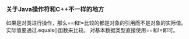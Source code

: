 ### 关于Java操作符和C++不一样的地方
如果是对类进行操作，那么==和!=比较的都是对象的引用而不是对象的实际值。实际值要通过.equals()函数来比较。
对基本数据类型直接使用==和!=即可。
